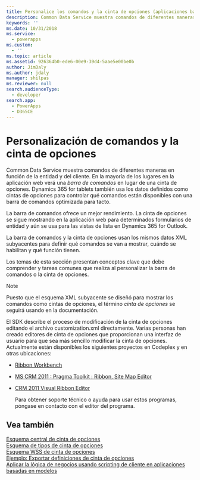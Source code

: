 ```yaml
---
title: Personalice los comandos y la cinta de opciones (aplicaciones basadas en modelos) | Microsoft Docs
description: Common Data Service muestra comandos de diferentes maneras en función de la entidad y del cliente. En la mayoría de los lugares en la aplicación web verá una barra de comandos en lugar de una cinta de opciones. Dynamics 365 para tabletas también usa los datos definidos como cintas de opciones para controlar qué comandos están disponibles con una barra de comandos optimizada para tacto.
keywords: ''
ms.date: 10/31/2018
ms.service:
  - powerapps
ms.custom:
  - ''
ms.topic: article
ms.assetid: 926364b0-ede6-00e9-39d4-5aae5e00be0b
author: JimDaly
ms.author: jdaly
manager: shilpas
ms.reviewer: null
search.audienceType:
  - developer
search.app:
  - PowerApps
  - D365CE
---
```


# <a name="customize-commands-and-the-ribbon"></a>Personalización de comandos y la cinta de opciones

<!-- https://docs.microsoft.com/dynamics365/customer-engagement/developer/customize-dev/customize-commands-ribbon -->

 Common Data Service muestra comandos de diferentes maneras en función de la entidad y del cliente. En la mayoría de los lugares en la aplicación web verá una *barra de comandos* en lugar de una cinta de opciones. Dynamics 365 for tablets también usa los datos definidos como cintas de opciones para controlar qué comandos están disponibles con una barra de comandos optimizada para tacto.  
  
 La barra de comandos ofrece un mejor rendimiento. La cinta de opciones se sigue mostrando en la aplicación web para determinados formularios de entidad y aún se usa para las vistas de lista en Dynamics 365 for Outlook.  
  
 La barra de comandos y la cinta de opciones usan los mismos datos XML subyacentes para definir qué comandos se van a mostrar, cuándo se habilitan y qué función tienen.  
  
 Los temas de esta sección presentan conceptos clave que debe comprender y tareas comunes que realiza al personalizar la barra de comandos o la cinta de opciones.  
  
> [!NOTE]
>  Puesto que el esquema XML subyacente se diseñó para mostrar los comandos como cintas de opciones, el término *cinta de opciones* se seguirá usando en la documentación.  
  
 El SDK describe el proceso de modificación de la cinta de opciones editando el archivo customization.xml directamente. Varias personas han creado editores de cinta de opciones que proporcionan una interfaz de usuario para que sea más sencillo modificar la cinta de opciones. Actualmente están disponibles los siguientes proyectos en Codeplex y en otras ubicaciones:  
  
- [Ribbon Workbench](http://www.develop1.net/public/rwb/ribbonworkbench.aspx)  
  
- [MS CRM 2011 : Pragma Toolkit : Ribbon, Site Map Editor](http://pragmatoolkit.codeplex.com/)  
  
- [CRM 2011 Visual Ribbon Editor](http://crmvisualribbonedit.codeplex.com/)  
  
  Para obtener soporte técnico o ayuda para usar estos programas, póngase en contacto con el editor del programa.  
  
  
## <a name="see-also"></a>Vea también  

 [Esquema central de cinta de opciones](ribbon-core-schema.md)  
 [Esquema de tipos de cinta de opciones](ribbon-types-schema.md)  
 [Esquema WSS de cinta de opciones](ribbon-wss-schema.md)<br/> 
 [Ejemplo: Exportar definiciones de cinta de opciones](sample-export-ribbon-definitions.md)<br/> 
 [Aplicar la lógica de negocios usando scripting de cliente en aplicaciones basadas en modelos](client-scripting.md)
